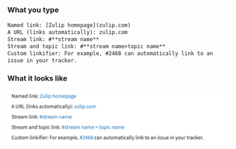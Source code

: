 ### What you type

```
Named link: [Zulip homepage](zulip.com)
A URL (links automatically): zulip.com
Stream link: #**stream name**
Stream and topic link: #**stream name>topic name**
Custom linkifier: For example, #2468 can automatically link to an issue in your tracker.
```

### What it looks like

![Markdown links](/static/images/help/markdown-links.png)
